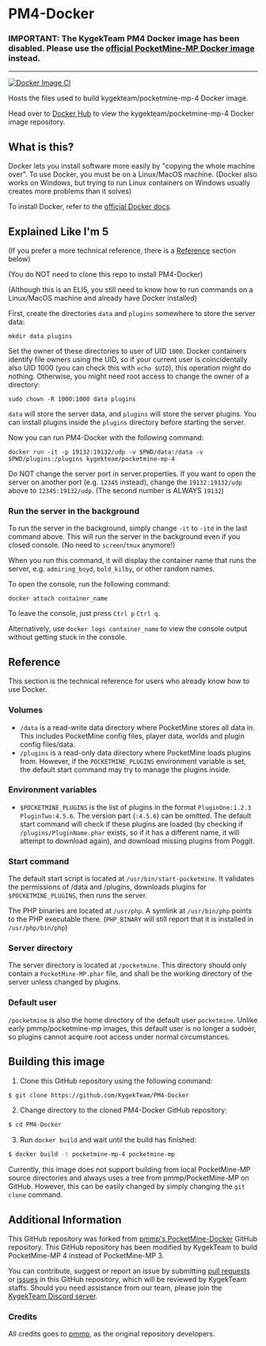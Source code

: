 # PM4-Docker

### IMPORTANT: The KygekTeam PM4 Docker image has been disabled. Please use the [official PocketMine-MP Docker image](https://github.com/pmmp/PocketMine-Docker) instead.

---

[![Docker Image CI](https://github.com/KygekTeam/PM4-Docker/actions/workflows/docker-image.yml/badge.svg?branch=master)](https://github.com/KygekTeam/PM4-Docker/actions/workflows/docker-image.yml)

Hosts the files used to build kygekteam/pocketmine-mp-4 Docker image.

Head over to [Docker Hub](https://hub.docker.com/r/kygekteam/pocketmine-mp-4) to view the kygekteam/pocketmine-mp-4 Docker image repository.

## What is this?
Docker lets you install software more easily by "copying the whole machine over".
To use Docker, you must be on a Linux/MacOS machine.
(Docker also works on Windows, but trying to run Linux containers on Windows usually creates more problems than it solves)

To install Docker, refer to the [official Docker docs](https://docs.docker.com/install/).

## Explained Like I'm 5
(If you prefer a more technical reference, there is a [Reference](#reference) section below)

(You do NOT need to clone this repo to install PM4-Docker)

(Although this is an ELI5, you still need to know how to run commands on a Linux/MacOS machine and already have Docker installed)

First, create the directories `data` and `plugins` somewhere to store the server data:

```
mkdir data plugins
```

Set the owner of these directories to user of UID `1000`.
Docker containers identify file owners using the UID,
so if your current user is coincidentally also UID 1000 (you can check this with `echo $UID`),
this operation might do nothing.
Otherwise, you might need root access to change the owner of a directory:

```
sudo chown -R 1000:1000 data plugins
```

`data` will store the server data, and `plugins` will store the server plugins.
You can install plugins inside the `plugins` directory before starting the server.

Now you can run PM4-Docker with the following command:

```
docker run -it -p 19132:19132/udp -v $PWD/data:/data -v $PWD/plugins:/plugins kygekteam/pocketmine-mp-4
```

Do NOT change the server port in server.properties.
If you want to open the server on another port (e.g. `12345` instead),
change the `19132:19132/udp` above to `12345:19132/udp`.
(The second number is ALWAYS `19132`)

### Run the server in the background
To run the server in the background, simply change `-it` to `-itd` in the last command above.
This will run the server in the background even if you closed console. (No need to `screen`/`tmux` anymore!)

When you run this command, it will display the container name that runs the server,
e.g. `admiring_boyd`, `bold_kilby`, or other random names.

To open the console, run the following command:

```
docker attach container_name
```

To leave the console, just press `Ctrl p` `Ctrl q`.

Alternatively, use `docker logs container_name` to view the console output without getting stuck in the console.

## Reference
This section is the technical reference for users who already know how to use Docker.

### Volumes
- `/data` is a read-write data directory where PocketMine stores all data in.
	This includes PocketMine config files, player data, worlds and plugin config files/data.
- `/plugins` is a read-only data directory where PocketMine loads plugins from.
	However, if the `POCKETMINE_PLUGINS` environment variable is set, the default start command may try to manage the plugins inside.

### Environment variables
- `$POCKETMINE_PLUGINS` is the list of plugins in the format `PluginOne:1.2.3 PluginTwo:4.5.6`. The version part (`:4.5.6`) can be omitted.
	The default start command will check if these plugins are loaded
	(by checking if `/plugins/PluginName.phar` exists, so if it has a different name, it will attempt to download again),
	and download missing plugins from Poggit.

### Start command
The default start script is located at `/usr/bin/start-pocketmine`.
It validates the permissions of /data and /plugins,
downloads plugins for `$POCKETMINE_PLUGINS`,
then runs the server.

The PHP binaries are located at `/usr/php`.
A symlink at `/usr/bin/php` points to the PHP executable there.
(`PHP_BINARY` will still report that it is installed in `/usr/php/bin/php`)

### Server directory
The server directory is located at `/pocketmine`.
This directory should only contain a `PocketMine-MP.phar` file,
and shall be the working directory of the server unless changed by plugins.

### Default user
`/pocketmine` is also the home directory of the default user `pocketmine`.
Unlike early pmmp/pocketmine-mp images, this default user is no longer a sudoer,
so plugins cannot acquire root access under normal circumstances.

## Building this image
1. Clone this GitHub repository using the following command:
```sh
$ git clone https://github.com/KygekTeam/PM4-Docker
```

2. Change directory to the cloned PM4-Docker GitHub repository:
```sh
$ cd PM4-Docker
```

3. Run `docker build` and wait until the build has finished:
```sh
$ docker build -t pocketmine-mp-4 pocketmine-mp
```

Currently, this image does not support building from local PocketMine-MP source directories
and always uses a tree from pmmp/PocketMine-MP on GitHub.
However, this can be easily changed by simply changing the `git clone` command.

## Additional Information

This GitHub repository was forked from [pmmp's PocketMine-Docker](https://github.com/pmmp/PocketMine-Docker) GitHub repository.
This GitHub repository has been modified by KygekTeam to build PocketMine-MP 4 instead of PocketMine-MP 3.

You can contribute, suggest or report an issue by submitting [pull requests](https://github.com/KygekTeam/PM4-Docker/pulls) or [issues](https://github.com/KygekTeam/PM4-Docker/issues) in this GitHub repository, which will be reviewed by KygekTeam staffs.
Should you need assistance from our team, please join the [KygekTeam Discord server](https://discord.gg/CXtqUZv).

### Credits

All credits goes to [pmmp](https://github.com/pmmp), as the original repository developers.
